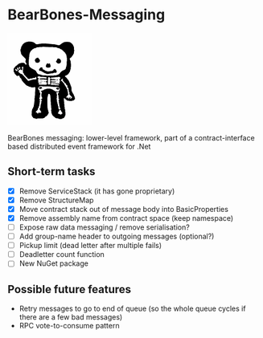 BearBones-Messaging
===================

<img src="https://github.com/i-e-b/BearBones-Messaging/raw/master/bonebear.png" width="169" height="184"/>

BearBones messaging: lower-level framework, part of a contract-interface based distributed event framework for .Net

Short-term tasks
----------------

* [x] Remove ServiceStack (it has gone proprietary)
* [x] Remove StructureMap
* [x] Move contract stack out of message body into BasicProperties
* [x] Remove assembly name from contract space (keep namespace)
* [ ] Expose raw data messaging / remove serialisation?
* [ ] Add group-name header to outgoing messages (optional?)
* [ ] Pickup limit (dead letter after multiple fails)
* [ ] Deadletter count function
* [ ] New NuGet package

Possible future features
------------------------

* Retry messages to go to end of queue (so the whole queue cycles if there are a few bad messages)
* RPC vote-to-consume pattern
